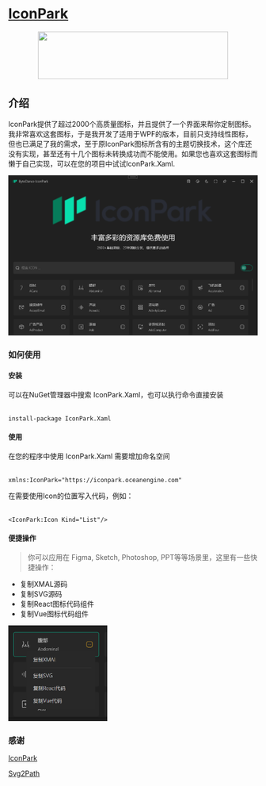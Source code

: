# [IconPark](http://iconpark.bytedance.com/official)

<div align="center">
 <a href="http://iconpark.bytedance.com/official">
    <img src="https://sf1-dycdn-tos.pstatp.com/obj/eden-cn/lswwheh7nupwnuhog/icons/logo.svg" width="384" height="96">
</a>
</div>

## 介绍

IconPark提供了超过2000个高质量图标，并且提供了一个界面来帮你定制图标。我非常喜欢这套图标，于是我开发了适用于WPF的版本，目前只支持线性图标，但也已满足了我的需求，至于原IconPark图标所含有的主题切换技术，这个库还没有实现，甚至还有十几个图标未转换成功而不能使用。如果您也喜欢这套图标而懒于自己实现，可以在您的项目中试试IconPark.Xaml.

![](./snapshot/1.jpg)

### 如何使用

#### 安装

可以在NuGet管理器中搜索 IconPark.Xaml，也可以执行命令直接安装

```

install-package IconPark.Xaml

```

#### 使用

在您的程序中使用 IconPark.Xaml 需要增加命名空间

```

xmlns:IconPark="https://iconpark.oceanengine.com"

```

在需要使用Icon的位置写入代码，例如：

```

<IconPark:Icon Kind="List"/>

```

#### 便捷操作

> 你可以应用在 Figma, Sketch, Photoshop, PPT等等场景里，这里有一些快捷操作：
  - 复制XMAL源码   
  - 复制SVG源码
  - 复制React图标代码组件
  - 复制Vue图标代码组件

<img src="./snapshot/2.jpg" width="200px"></img>    

### 感谢

[IconPark](https://github.com/bytedance/iconpark)

[Svg2Path](https://www.zhangxinxu.com/wordpress/2021/08/svg-shape-to-path/)